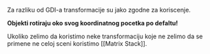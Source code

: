 
Za razliku od GDI-a transformacije su jako zgodne za koriscenje.

**Objekti rotiraju oko svog koordinatnog pocetka po defaltu!**

Ukoliko zelimo da koristimo neke transformaciju koje ne zelimo da se primene ne celoj sceni koristimo [[Matrix Stack]].